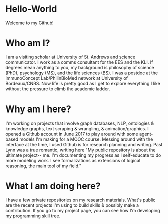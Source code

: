 # Hello-World

Welcome to my Github!

# Who am I?

I am a visiting scholar at University of St. Andrews and science communicator. I work as a comms consultant for the EES and the KLI. If degrees mean anything to you, my background is philosophy of science (PhD), psychology (MS), and the life sciences (BS). I was a postdoc at the ImmunoConcept Lab/PhilinBioMed network at University of Bordeaux/CNRS. Now life is pretty good as I get to explore everything I like without the pressure to climb the academic ladder. 

# Why am I here?

I'm working on projects that involve graph databases, NLP, ontologies & knowledge graphs, text scraping & wrangling, & animation/graphics. I opened a Github account in June 2017 to play around with some agent-based models I'm making for a MOOC course. Messing around with the interface at the time, I used  Github is for research planning and writing. Past Lynn was a true romantic, writing here "My public repository is about the ultimate project-- me. I'm documenting my progress as I self-educate to do more modeling work. I see formalizations as extensions of logical reasoning, the main tool of my field." 

# What I am doing here?

I have a few private repositories on my research materials. What's public are the recent projects I'm using to build skills & possibly make a contribution. If you go to my project page, you can see how I'm developing my programming skill tree. 
